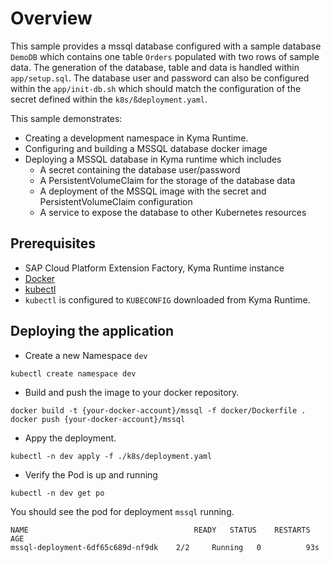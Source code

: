 # Overview

This sample provides a mssql database configured with a sample database `DemoDB` which contains one table `Orders` populated with two rows of sample data.  The generation of the database, table and data is handled within `app/setup.sql`.  The database user and password can also be configured within the `app/init-db.sh` which should match the configuration of the secret defined within the `k8s/ßdeployment.yaml`.


This sample demonstrates:

* Creating a development namespace in Kyma Runtime.
* Configuring and building a MSSQL database docker image
* Deploying a MSSQL database in Kyma runtime which includes
  * A secret containing the database user/password
  * A PersistentVolumeClaim for the storage of the database data
  * A deployment of the MSSQL image with the secret and PersistentVolumeClaim configuration
  * A service to expose the database to other Kubernetes resources

## Prerequisites
* SAP Cloud Platform Extension Factory, Kyma Runtime instance
* [Docker](https://www.docker.com/)
* [kubectl](https://kubernetes.io/docs/tasks/tools/install-kubectl/)
* `kubectl` is configured to `KUBECONFIG` downloaded from Kyma Runtime.

## Deploying the application

* Create a new Namespace `dev`

```shell script
kubectl create namespace dev
``` 

* Build and push the image to your docker repository.
  
```shell script
docker build -t {your-docker-account}/mssql -f docker/Dockerfile .
docker push {your-docker-account}/mssql
```

* Appy the deployment.

```shell script
kubectl -n dev apply -f ./k8s/deployment.yaml
```

* Verify the Pod is up and running

```shell script
kubectl -n dev get po
```

You should see the pod for deployment `mssql` running.

```shell script
NAME                                     READY   STATUS    RESTARTS   AGE
mssql-deployment-6df65c689d-nf9dk    2/2     Running   0          93s
```
